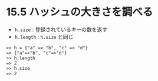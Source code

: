# 15.5 ハッシュの大きさを調べる

- `h.size` : 登録されているキーの数を返す
- `h.length` : `h.size` と同じ

```
>> h = {"a" => "b", "c" => "d"}
=> {"a"=>"b", "c"=>"d"}
>> h.length
=> 2
>> h.size
=> 2
```

